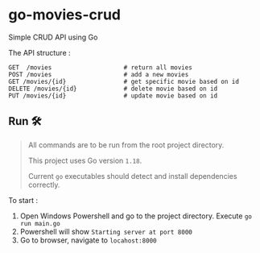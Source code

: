 # go-movies-crud
Simple CRUD API using Go

The API structure :
```
GET  /movies                    # return all movies
POST /movies                    # add a new movies
GET /movies/{id}                # get specific movie based on id
DELETE /movies/{id}             # delete movie based on id
PUT /movies/{id}                # update movie based on id
```

## Run 🛠
> All commands are to be run from the root project directory.
> 
> This project uses Go version `1.18`.
> 
> Current `go` executables should detect and install dependencies correctly.


To start :
1. Open Windows Powershell and go to the project directory. Execute `go run main.go`
2. Powershell will show `Starting server at port 8000`
3. Go to browser, navigate to `locahost:8000`
